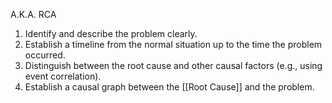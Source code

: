 A.K.A. RCA

1. Identify and describe the problem clearly.
1. Establish a timeline from the normal situation up to the time the problem occurred.
1. Distinguish between the root cause and other causal factors (e.g., using event correlation).
1. Establish a causal graph between the [[Root Cause]] and the problem.
